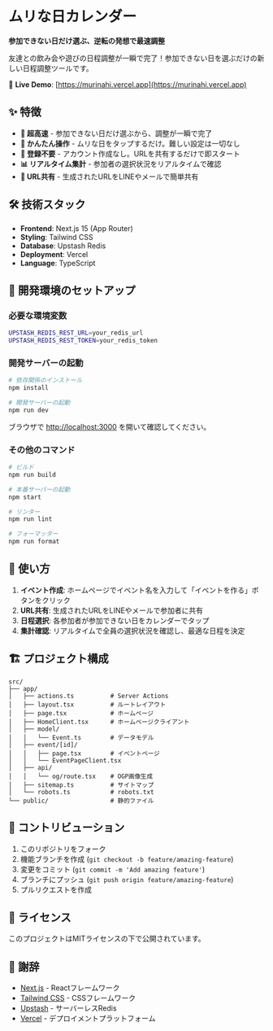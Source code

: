 # ムリな日カレンダー

**参加できない日だけ選ぶ、逆転の発想で最速調整**

友達との飲み会や遊びの日程調整が一瞬で完了！参加できない日を選ぶだけの新しい日程調整ツールです。

🔗 **Live Demo**: [https://murinahi.vercel.app](https://murinahi.vercel.app)

## ✨ 特徴

- **🚀 超高速** - 参加できない日だけ選ぶから、調整が一瞬で完了
- **📱 かんたん操作** - ムリな日をタップするだけ。難しい設定は一切なし
- **👥 登録不要** - アカウント作成なし。URLを共有するだけで即スタート
- **📊 リアルタイム集計** - 参加者の選択状況をリアルタイムで確認
- **🔗 URL共有** - 生成されたURLをLINEやメールで簡単共有

## 🛠️ 技術スタック

- **Frontend**: Next.js 15 (App Router)
- **Styling**: Tailwind CSS
- **Database**: Upstash Redis
- **Deployment**: Vercel
- **Language**: TypeScript

## 🚀 開発環境のセットアップ

### 必要な環境変数

```bash
UPSTASH_REDIS_REST_URL=your_redis_url
UPSTASH_REDIS_REST_TOKEN=your_redis_token
```

### 開発サーバーの起動

```bash
# 依存関係のインストール
npm install

# 開発サーバーの起動
npm run dev
```

ブラウザで [http://localhost:3000](http://localhost:3000) を開いて確認してください。

### その他のコマンド

```bash
# ビルド
npm run build

# 本番サーバーの起動
npm start

# リンター
npm run lint

# フォーマッター
npm run format
```

## 📝 使い方

1. **イベント作成**: ホームページでイベント名を入力して「イベントを作る」ボタンをクリック
2. **URL共有**: 生成されたURLをLINEやメールで参加者に共有
3. **日程選択**: 各参加者が参加できない日をカレンダーでタップ
4. **集計確認**: リアルタイムで全員の選択状況を確認し、最適な日程を決定

## 🏗️ プロジェクト構成

```
src/
├── app/
│   ├── actions.ts          # Server Actions
│   ├── layout.tsx          # ルートレイアウト
│   ├── page.tsx            # ホームページ
│   ├── HomeClient.tsx      # ホームページクライアント
│   ├── model/
│   │   └── Event.ts        # データモデル
│   ├── event/[id]/
│   │   ├── page.tsx        # イベントページ
│   │   └── EventPageClient.tsx
│   ├── api/
│   │   └── og/route.tsx    # OGP画像生成
│   ├── sitemap.ts          # サイトマップ
│   └── robots.ts           # robots.txt
└── public/                 # 静的ファイル
```

## 🤝 コントリビューション

1. このリポジトリをフォーク
2. 機能ブランチを作成 (`git checkout -b feature/amazing-feature`)
3. 変更をコミット (`git commit -m 'Add amazing feature'`)
4. ブランチにプッシュ (`git push origin feature/amazing-feature`)
5. プルリクエストを作成

## 📄 ライセンス

このプロジェクトはMITライセンスの下で公開されています。

## 🙏 謝辞

- [Next.js](https://nextjs.org/) - Reactフレームワーク
- [Tailwind CSS](https://tailwindcss.com/) - CSSフレームワーク
- [Upstash](https://upstash.com/) - サーバーレスRedis
- [Vercel](https://vercel.com/) - デプロイメントプラットフォーム
